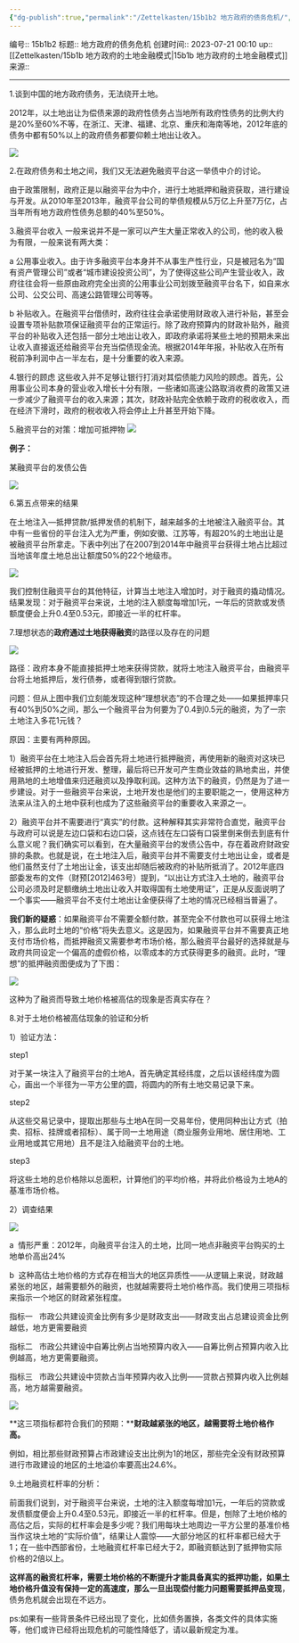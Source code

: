 ```yaml
---
{"dg-publish":true,"permalink":"/Zettelkasten/15b1b2 地方政府的债务危机/","dgPassFrontmatter":true}
---
```


编号:: 15b1b2
标题:: 地方政府的债务危机
创建时间:: 2023-07-21 00:10
up:: [[Zettelkasten/15b1b 地方政府的土地金融模式\|15b1b 地方政府的土地金融模式]]
来源:: 

---
1.谈到中国的地方政府债务，无法绕开土地。

2012年，以土地出让为偿债来源的政府性债务占当地所有政府性债务的比例大约是20%至60%不等，在浙江、天津、福建、北京、重庆和海南等地，2012年底的债务中都有50%以上的政府债务都要仰赖土地出让收入。

![](https://secure2.wostatic.cn/static/e5zgq1ZoY6NzeFTkpvJyEe/cac74f6f21746e7ced96788b1137957b_r.jpg?auth_key=1689869357-w83S7baC6UUG9v18QnnZLp-0-6183feb9232bac9a7ce174f5cbd9c7b7)

2.在政府债务和土地之间，我们又无法避免融资平台这一举债中介的讨论。

由于政策限制，政府正是以融资平台为中介，进行土地抵押和融资获取，进行建设与开发。从2010年至2013年，融资平台公司的举债规模从5万亿上升至7万亿，占当年所有地方政府性债务总额的40%至50%。

3.融资平台收入
一般来说并不是一家可以产生大量正常收入的公司，他的收入极为有限，一般来说有两大类：

a 公用事业收入。由于许多融资平台本身并不从事生产性行业，只是被冠名为“国有资产管理公司”或者“城市建设投资公司”，为了使得这些公司产生营业收入，政府往往会将一些原由政府完全出资的公用事业公司划拨至融资平台名下，如自来水公司、公交公司、高速公路管理公司等等。

b 补贴收入。在融资平台借债时，政府往往会承诺使用财政收入进行补贴，甚至会设置专项补贴款项保证融资平台的正常运行。除了政府预算内的财政补贴外，融资平台的补贴收入还包括一部分土地出让收入，即政府承诺将某些土地的预期未来出让收入直接返还给融资平台充当偿债现金流。根据2014年年报，补贴收入在所有税前净利润中占一半左右，是十分重要的收入来源。

4.银行的顾虑
这些收入并不足够让银行打消对其偿债能力风险的顾虑。首先，公用事业公司本身的营业收入增长十分有限，一些诸如高速公路取消收费的政策又进一步减少了融资平台的收入来源；其次，财政补贴完全依赖于政府的税收收入，而在经济下滑时，政府的税收收入将会停止上升甚至开始下降。

5.融资平台的对策：增加可抵押物
![](https://secure2.wostatic.cn/static/kJgzcQwutxiocPxAornhfE/7712ae16c34ed625c8aa1e280db03e9f.png?auth_key=1689869357-eLZLVPtBVHbFPZaVWnLStb-0-86d883465aa3c7cc9b35508860d33139)

**例子：**

某融资平台的发债公告

![](https://secure2.wostatic.cn/static/6tx4zUfL7YS8AmNSyRdwdg/74d5508c44a85c56747677288e33e352_r.jpg?auth_key=1689869357-ixAdqSeqiMjDJC35BcVcVp-0-a2f1b35005fa13fa840c574c9393abff)

6.第五点带来的结果

在土地注入—抵押贷款/抵押发债的机制下，越来越多的土地被注入融资平台。其中有一些省份的平台注入尤为严重，例如安徽、江苏等，有超20%的土地出让是被融资平台所拿走。下表中列出了在2007到2014年中融资平台获得土地占比超过当地该年度土地总出让额度50%的22个地级市。

![](https://secure2.wostatic.cn/static/tPoCvk1fNsNNixsoKUQvUx/2c6f90c88d4f5733943264b534e7a846_r.jpg?auth_key=1689869357-hA8LoTXGM1rrtYZXw1cfyk-0-b72d8d97ea20992cfcbd387d3f6d63aa)

我们控制住融资平台的其他特征，计算当土地注入增加时，对于融资的撬动情况。结果发现：对于融资平台来说，土地的注入额度每增加1元，一年后的贷款或发债额度便会上升0.4至0.53元，即接近一半的杠杆率。

7.理想状态的**政府通过土地获得融资**的路径以及存在的问题

![](https://secure2.wostatic.cn/static/iDtMxNJ661JUzmZZo4cWLP/c63847e4576d915831e1af47e9b69f40_r.jpg?auth_key=1689869357-mpGGeZR9EneLfHTtMXevVk-0-ccfbccb8d506a220d5bfc5a599c42fcb)

路径：政府本身不能直接抵押土地来获得贷款，就将土地注入融资平台，由融资平台将土地抵押后，发行债券，或者得到银行贷款。

问题：但从上图中我们立刻能发现这种“理想状态”的不合理之处——如果抵押率只有40%到50%之间，那么一个融资平台为何要为了0.4到0.5元的融资，为了一宗土地注入多花1元钱？

原因：主要有两种原因。

1）融资平台在土地注入后会首先将土地进行抵押融资，再使用新的融资对这块已经被抵押的土地进行开发、整理，最后将已开发可产生商业效益的熟地卖出，并使用熟地的土地增值来归还融资以及挣取利润。这种方法下的融资，仍然是为了进一步建设。对于一些融资平台来说，土地开发也是他们的主要职能之一，使用这种方法来从注入的土地中获利也成为了这些融资平台的重要收入来源之一。

2）融资平台并不需要进行“真实”的付款。这种解释其实非常符合直觉，融资平台与政府可以说是左边口袋和右边口袋，这点钱在左口袋有口袋里倒来倒去到底有什么意义呢？我们确实可以看到，在大量融资平台的发债公告中，存在着政府财政安排的条款。也就是说，在土地注入后，融资平台并不需要支付土地出让金，或者是他们虽然支付了土地出让金，该支出却随后被政府的补贴所抵消了。2012年底四部委发布的文件（财预\[2012]463号）提到，“以出让方式注入土地的，融资平台公司必须及时足额缴纳土地出让收入并取得国有土地使用证”，正是从反面说明了一个事实——融资平台不支付土地出让金便获得了土地的情况已经相当普遍了。

**我们新的疑惑**：如果融资平台不需要全额付款，甚至完全不付款也可以获得土地注入，那么此时土地的“价格”将失去意义。这是因为，如果融资平台并不需要真正地支付市场价格，而抵押融资又需要参考市场价格，那么融资平台最好的选择就是与政府共同设定一个偏高的虚假价格，以零成本的方式获得更多的融资。此时，“理想”的抵押融资图便成为了下图：

![](https://secure2.wostatic.cn/static/3wLr4ze75XKQoEztpbvqM8/de8c03b7a67f44b7f109b0f67cc99f8f_r.jpg?auth_key=1689869357-7bD15G7FAh51scZ8MecE4m-0-e243e2cbda6f921ba2a15b2e50f1a3a6)

这种为了融资而导致土地价格被高估的现象是否真实存在？

8.对于土地价格被高估现象的验证和分析

1）验证方法：

step1

对于某一块注入了融资平台的土地A，首先确定其经纬度，之后以该经纬度为圆心，画出一个半径为一平方公里的圆，将圆内的所有土地交易记录下来。

step2

从这些交易记录中，提取出那些与土地A在同一交易年份，使用同种出让方式（拍卖、招标、挂牌或者招标）、属于同一土地用途（商业服务业用地、居住用地、工业用地或其它用地）且不是注入给融资平台的土地。

step3

将这些土地的总价格除以总面积，计算他们的平均价格，并将此价格设为土地A的基准市场价格。

2）调查结果

![](https://secure2.wostatic.cn/static/3EWyijGw8W1EuaAWYkyWmi/01f180d15f643450e52be64c921f19ad_r.jpg?auth_key=1689869357-rAf3X86SKi9FRJERaBcR4e-0-cc3ffda68302232203fc17079e125b61)

a  情形严重：2012年，向融资平台注入的土地，比同一地点非融资平台购买的土地单价高出24%

b  这种高估土地价格的方式存在相当大的地区异质性——从逻辑上来说，财政越紧张的地区，越需要额外的融资，也就越需要将土地价格作高。我们使用三项指标来指示一个地区的财政紧张程度。

指标一   市政公共建设资金比例有多少是财政支出——财政支出占总建设资金比例越低，地方更需要融资

指标二   市政公共建设中自筹比例占当地预算内收入——自筹比例占预算内收入比例越高，地方更需要融资。

指标三   市政公共建设中贷款占当年预算内收入比例——贷款占预算内收入比例越高，地方越需要融资。

![](https://secure2.wostatic.cn/static/ba55hGLVpEMnFQ6tYKDFfa/bcb0563e76137044096d162a4c4ffe9e_r.jpg?auth_key=1689869357-a564vbdx4werzQ7hMffXHQ-0-781f22741b4949fd4a8378aeafabab66)

**这三项指标都符合我们的预期：****财政越紧张的地区，越需要将土地价格作高。**

例如，相比那些财政预算占市政建设支出比例为1的地区，那些完全没有财政预算进行市政建设的地区的土地溢价率要高出24.6%。

9.土地融资杠杆率的分析：

前面我们说到，对于融资平台来说，土地的注入额度每增加1元，一年后的贷款或发债额度便会上升0.4至0.53元，即接近一半的杠杆率。但是，刨除了土地价格的高估之后，实际的杠杆率会是多少呢？我们用每块土地周边一平方公里的基准价格当作这块土地的“实际价值”，结果让人震惊——大部分地区的杠杆率都已经大于1；在一些中西部省份，土地融资杠杆率已经大于2，即融资额达到了抵押物实际价格的2倍以上。

**这样高的融资杠杆率，需要土地价格的不断提升才能具备真实的抵押功能，如果土地价格升值没有保持一定的高速度，那么一旦出现偿付能力问题需要抵押品变现**，债务危机就会出现在不远方。

ps:如果有一些背景条件已经出现了变化，比如债务置换，各类文件的具体实施等，他们或许已经将出现危机的可能性降低了，请以最新规定为准。
